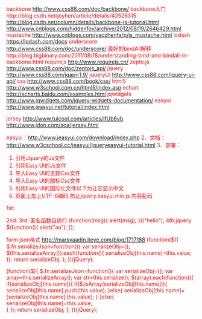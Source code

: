 backbone    http://www.css88.com/doc/backbone/
    backbone入门http://blog.csdn.net/joyhen/article/details/42528315
        http://blog.csdn.net/column/details/backbone-js-tutorial.html
        http://www.cnblogs.com/hiddenfox/archive/2012/08/19/2646429.html
mustache    http://www.cnblogs.com/yaozhenfa/p/js_mustache.html
lodash    https://lodash.com/docs
underscore http://www.css88.com/doc/underscore/
    最好的bindAll解释http://blog.bigbinary.com/2011/08/18/understanding-bind-and-bindall-in-backbone.html
requirejs    http://www.requirejs.cn/
zepto.js    http://www.css88.com/doc/zeptojs_api/
jquery    http://www.css88.com/jqapi-1.9/
jqueryUI    http://www.css88.com/jquery-ui-api/
css    http://www.css88.com/book/css/
html5    http://www.w3school.com.cn/html5/index.asp
echart    http://echarts.baidu.com/examples.html
jqwidgets    http://www.jqwidgets.com/jquery-widgets-documentation/
easyui    http://www.jeasyui.net/tutorial/index.html

jersey    http://www.tuicool.com/articles/IfUb6vb
    http://www.jdon.com/soa/jersey.html

easyui：http://www.jeasyui.com/download/index.php
2．文档：http://www.w3cschool.cc/jeasyui/jqueryeasyui-tutorial.html
3．部署：
1) 引用Jquery的Js文件<script src="jquery-easyui-1.3.4/jquery-1.8.0.min.js" type="text/javascript"></script>
2) 引用Easy UI的Js文件<script src="jquery-easyui-1.3.4/jquery.easyui.min.js" type="text/javascript"></script>
3) 导入Easy UI的主题Css文件<link href="jquery-easyui-1.3.4/themes/default/easyui.css" rel="stylesheet" type="text/css" />
4) 导入Easy UI的图标Css文件<link href="jquery-easyui-1.3.4/themes/icon.css" rel="stylesheet" type="text/css" />
5) 引用Easy UI的国际化文件以下为让它显示中文<script src="jquery-easyui-1.3.4/locale/easyui-lang-zh_CN.js" type="text/javascript"></script>
6) 页面上加上UTF-8编码       防止jquery.easyui.min.js  内容乱码
<meta http-equiv="content-type" content="text/html;charset=UTF-8" />

1st:
<script type="text/javascript" src="Js/2-1.js" ></script>
<link rel="stylesheet" type="text/css" href="Css/2-1.css">
2nd:
<script type="text/javascript">
alert("aa");
</script>
<style type="text/css">
:root{color:red;}
</style>
3rd:
匿名函数自运行
(function(msg){
    alert(msg);
})("hello");
4th:jquery
$(function(){
    alert("aa");
});

form json格式
http://marsvaadin.iteye.com/blog/1717188
(function($){
        $.fn.serializeJson=function(){
            var serializeObj={};
            $(this.serializeArray()).each(function(){
                serializeObj[this.name]=this.value;
            });
            return serializeObj;
        };
    })(jQuery);


(function($){
        $.fn.serializeJson=function(){
            var serializeObj={};
            var array=this.serializeArray();
            var str=this.serialize();
            $(array).each(function(){
                if(serializeObj[this.name]){
                    if($.isArray(serializeObj[this.name])){
                        serializeObj[this.name].push(this.value);
                    }else{
                        serializeObj[this.name]=[serializeObj[this.name],this.value];
                    }
                }else{
                    serializeObj[this.name]=this.value;    
                }
            });
            return serializeObj;
        };
    })(jQuery);

